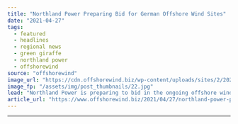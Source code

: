 ```yaml
---
title: "Northland Power Preparing Bid for German Offshore Wind Sites"
date: "2021-04-27"
tags: 
  - featured
  - headlines
  - regional news
  - green giraffe
  - northland power
  - offshorewind
source: "offshorewind"
image_url: "https://cdn.offshorewind.biz/wp-content/uploads/sites/2/2021/04/27135504/Northland-Power-Preparing-Bid-for-German-Offshore-Wind-Sites.jpg"
image_fp: "/assets/img/post_thumbnails/22.jpg"
lead: "Northland Power is preparing to bid in the ongoing offshore wind tender in Germany"
article_url: "https://www.offshorewind.biz/2021/04/27/northland-power-preparing-bid-for-german-offshore-wind-sites/"
---
```


---
